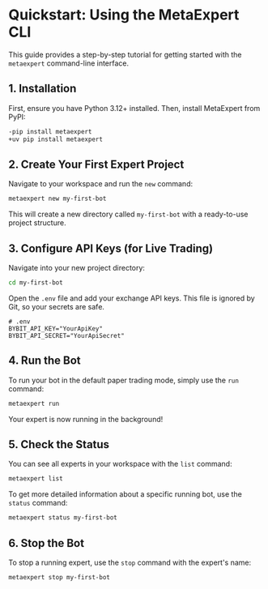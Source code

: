 # Quickstart: Using the MetaExpert CLI

This guide provides a step-by-step tutorial for getting started with the `metaexpert` command-line interface.

## 1. Installation

First, ensure you have Python 3.12+ installed. Then, install MetaExpert from PyPI:

```bash
-pip install metaexpert
+uv pip install metaexpert
```

## 2. Create Your First Expert Project

Navigate to your workspace and run the `new` command:

```bash
metaexpert new my-first-bot
```

This will create a new directory called `my-first-bot` with a ready-to-use project structure.

## 3. Configure API Keys (for Live Trading)

Navigate into your new project directory:

```bash
cd my-first-bot
```

Open the `.env` file and add your exchange API keys. This file is ignored by Git, so your secrets are safe.

```dotenv
# .env
BYBIT_API_KEY="YourApiKey"
BYBIT_API_SECRET="YourApiSecret"
```

## 4. Run the Bot

To run your bot in the default paper trading mode, simply use the `run` command:

```bash
metaexpert run
```

Your expert is now running in the background!

## 5. Check the Status

You can see all experts in your workspace with the `list` command:

```bash
metaexpert list
```

To get more detailed information about a specific running bot, use the `status` command:

```bash
metaexpert status my-first-bot
```

## 6. Stop the Bot

To stop a running expert, use the `stop` command with the expert's name:

```bash
metaexpert stop my-first-bot
```
